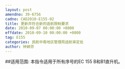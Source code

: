 ```yaml
---
layout: post
amendno: 39-6756
cadno: CAD2010-E155-02
title: 更新并符合新的适航限制要求
date: 2010-09-07 00:00:00 +0800
effdate: 2010-09-10 00:00:00 +0800
tag: E155
categories: 民航中南地区管理局适航审定处
author: 钟颖芬
---
```


##适用范围:
本指令适用于所有序号的EC 155 B和B1直升机。

